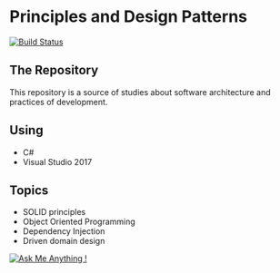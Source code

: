 # Principles and Design Patterns

[![Build Status](https://travis-ci.org/carsimoes/csharp_architecture.svg?branch=master)](https://travis-ci.org/carsimoes/csharp_architecture)


## The Repository

This repository is a source of studies about software architecture and practices of development.

## Using

- C#
- Visual Studio 2017

## Topics

- SOLID principles
- Object Oriented Programming
- Dependency Injection 
- Driven domain design


[![Ask Me Anything !](https://img.shields.io/badge/Ask%20me-anything-1abc9c.svg)](https://github.com/carsimoes/)
